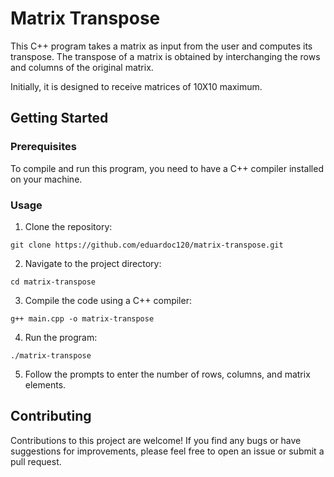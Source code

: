 # Matrix Transpose

This C++ program takes a matrix as input from the user and computes its transpose. The transpose of a matrix is obtained by interchanging the rows and columns of the original matrix.

Initially, it is designed to receive matrices of 10X10 maximum.

## Getting Started

### Prerequisites

To compile and run this program, you need to have a C++ compiler installed on your machine. 

### Usage

1. Clone the repository:

`git clone https://github.com/eduardoc120/matrix-transpose.git`

2. Navigate to the project directory:

`cd matrix-transpose`

3. Compile the code using a C++ compiler:

`g++ main.cpp -o matrix-transpose`

4. Run the program:

`./matrix-transpose`

5. Follow the prompts to enter the number of rows, columns, and matrix elements.

## Contributing

Contributions to this project are welcome! If you find any bugs or have suggestions for improvements, please feel free to open an issue or submit a pull request.
